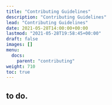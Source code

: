 ```yaml
---
title: "Contributing Guidelines"
description: "Contributing Guidelines"
lead: "Contributing Guidelines"
date: 2021-05-28T14:00:00+00:00
lastmod: "2021-05-28T19:58:45+00:00"
draft: false
images: []
menu:
  docs:
    parent: "contributing"
weight: 710
toc: true
---
```




## to do.
